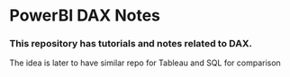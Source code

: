 # PowerBI DAX Notes

### This repository has tutorials and notes related to DAX. 
The idea is later to have similar repo for Tableau and SQL for comparison
